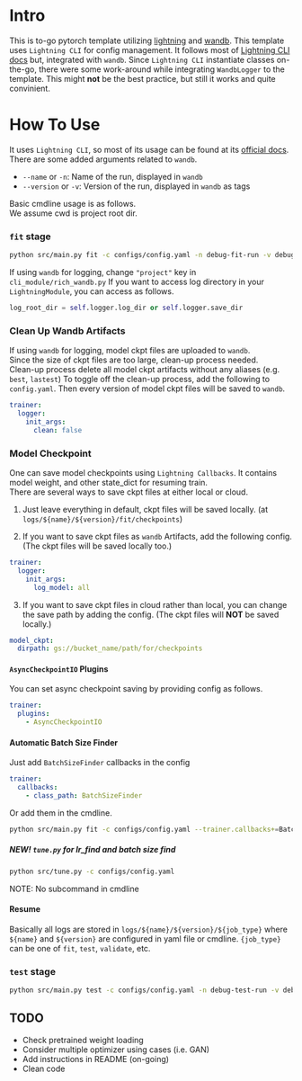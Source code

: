 # Intro
This is to-go pytorch template utilizing [lightning](https://github.com/Lightning-AI/lightning) and [wandb](https://github.com/wandb/wandb). 
This template uses `Lightning CLI` for config management. 
It follows most of [Lightning CLI docs](https://lightning.ai/docs/pytorch/latest/api_references.html#cli) but, integrated with `wandb`.
Since `Lightning CLI` instantiate classes on-the-go, there were some work-around while integrating `WandbLogger` to the template.
This might **not** be the best practice, but still it works and quite convinient.

# How To Use
It uses `Lightning CLI`, so most of its usage can be found at its [official docs](https://lightning.ai/docs/pytorch/latest/api_references.html#cli).  
There are some added arguments related to `wandb`.

* `--name` or `-n`: Name of the run, displayed in `wandb`
* `--version` or `-v`: Version of the run, displayed in `wandb` as tags

Basic cmdline usage is as follows.  
We assume cwd is project root dir.

### `fit` stage 
```bash
python src/main.py fit -c configs/config.yaml -n debug-fit-run -v debug-version
```
If using `wandb` for logging, change `"project"` key in `cli_module/rich_wandb.py`
If you want to access log directory in your `LightningModule`, you can access as follows.
```python
log_root_dir = self.logger.log_dir or self.logger.save_dir
```

### Clean Up Wandb Artifacts
If using `wandb` for logging, model ckpt files are uploaded to `wandb`.  
Since the size of ckpt files are too large, clean-up process needed.  
Clean-up process delete all model ckpt artifacts without any aliases (e.g. `best`, `lastest`)
To toggle off the clean-up process, add the following to `config.yaml`. Then every version of model ckpt files will be saved to `wandb`.
```yaml
trainer:
  logger:
    init_args:
      clean: false
```

### Model Checkpoint
One can save model checkpoints using `Lightning Callbacks`. 
It contains model weight, and other state_dict for resuming train.  
There are several ways to save ckpt files at either local or cloud.

1. Just leave everything in default, ckpt files will be saved locally. (at `logs/${name}/${version}/fit/checkpoints`)

2. If you want to save ckpt files as `wandb` Artifacts, add the following config. (The ckpt files will be saved locally too.)
```yaml
trainer:
  logger:
    init_args:
      log_model: all
```
3. If you want to save ckpt files in cloud rather than local, you can change the save path by adding the config. (The ckpt files will **NOT** be saved locally.)
```yaml
model_ckpt:
  dirpath: gs://bucket_name/path/for/checkpoints
```

#### `AsyncCheckpointIO` Plugins
You can set async checkpoint saving by providing config as follows.  
```yaml
trainer:
  plugins:
    - AsyncCheckpointIO
```



#### Automatic Batch Size Finder
Just add `BatchSizeFinder` callbacks in the config
```yaml
trainer:
  callbacks:
    - class_path: BatchSizeFinder
```
Or add them in the cmdline.
```bash
python src/main.py fit -c configs/config.yaml --trainer.callbacks+=BatchSizeFinder
```

##### NEW! `tune.py` for lr_find and batch size find
```bash
python src/tune.py -c configs/config.yaml
```
NOTE: No subcommand in cmdline

#### Resume
Basically all logs are stored in `logs/${name}/${version}/${job_type}` where `${name}` and `${version}` are configured in yaml file or cmdline. 
`{job_type}` can be one of `fit`, `test`, `validate`, etc.
  

### `test` stage
```bash
python src/main.py test -c configs/config.yaml -n debug-test-run -v debug-version --ckpt_path YOUR_CKPT_PATH
```




## TODO
* Check pretrained weight loading
* Consider multiple optimizer using cases (i.e. GAN)
* Add instructions in README (on-going)
* Clean code
 